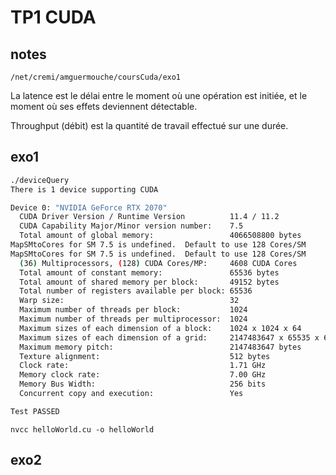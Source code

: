 # TP1 CUDA

## notes

`/net/cremi/amguermouche/coursCuda/exo1`

La latence est le délai entre le moment où une opération est initiée, et le moment où ses effets deviennent détectable.

Throughput (débit) est la quantité de travail effectué sur une durée.

## exo1

```bash
./deviceQuery
There is 1 device supporting CUDA

Device 0: "NVIDIA GeForce RTX 2070"
  CUDA Driver Version / Runtime Version          11.4 / 11.2
  CUDA Capability Major/Minor version number:    7.5
  Total amount of global memory:                 4066508800 bytes
MapSMtoCores for SM 7.5 is undefined.  Default to use 128 Cores/SM
MapSMtoCores for SM 7.5 is undefined.  Default to use 128 Cores/SM
  (36) Multiprocessors, (128) CUDA Cores/MP:     4608 CUDA Cores
  Total amount of constant memory:               65536 bytes
  Total amount of shared memory per block:       49152 bytes
  Total number of registers available per block: 65536
  Warp size:                                     32
  Maximum number of threads per block:           1024
  Maximum number of threads per multiprocessor:  1024
  Maximum sizes of each dimension of a block:    1024 x 1024 x 64
  Maximum sizes of each dimension of a grid:     2147483647 x 65535 x 65535
  Maximum memory pitch:                          2147483647 bytes
  Texture alignment:                             512 bytes
  Clock rate:                                    1.71 GHz
  Memory clock rate:                             7.00 GHz
  Memory Bus Width:                              256 bits
  Concurrent copy and execution:                 Yes

Test PASSED
```

`nvcc helloWorld.cu -o helloWorld`

## exo2
